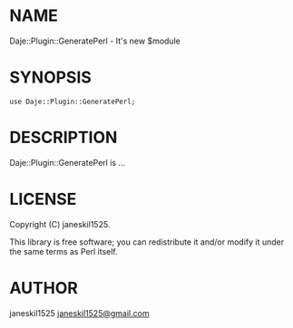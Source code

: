 
# NAME

Daje::Plugin::GeneratePerl - It's new $module

# SYNOPSIS

    use Daje::Plugin::GeneratePerl;

# DESCRIPTION

Daje::Plugin::GeneratePerl is ...

# LICENSE

Copyright (C) janeskil1525.

This library is free software; you can redistribute it and/or modify
it under the same terms as Perl itself.

# AUTHOR

janeskil1525 <janeskil1525@gmail.com>
